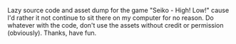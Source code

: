 Lazy source code and asset dump for the game "Seiko - High! Low!" cause I'd rather it not continue to sit there on my computer for no reason. 
Do whatever with the code, don't use the assets without credit or permission (obviously). Thanks, have fun.
